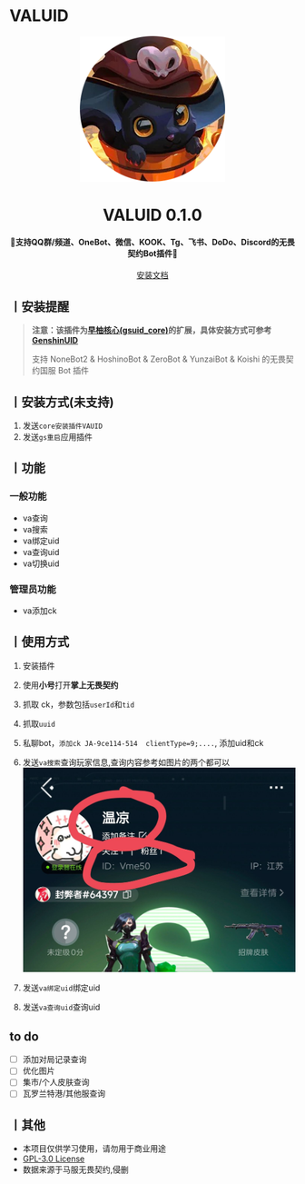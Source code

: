 
<!-- markdownlint-disable MD033 -->
# VALUID

<p align="center">
  <a href="https://github.com/Agnes4m/VALUID"><img src="./img/logo.png" width="256" height="256" alt="VALUID"></a>
</p>
<h1 align = "center">VALUID 0.1.0</h1>
<h4 align = "center">🚧支持QQ群/频道、OneBot、微信、KOOK、Tg、飞书、DoDo、Discord的无畏契约Bot插件🚧</h4>
<div align = "center">
        <a href="http://docs.gsuid.gbots.work/#/" target="_blank">安装文档</a>
</div>

## 丨安装提醒

> **注意：该插件为[早柚核心(gsuid_core)](https://github.com/Genshin-bots/gsuid_core)的扩展，具体安装方式可参考[GenshinUID](https://github.com/KimigaiiWuyi/GenshinUID)**
>
> 支持 NoneBot2 & HoshinoBot & ZeroBot & YunzaiBot & Koishi 的无畏契约国服 Bot 插件

## 丨安装方式(未支持)

1. 发送`core安装插件VAUID`
2. 发送`gs重启`应用插件

## 丨功能

### 一般功能

- va查询
- va搜索
- va绑定uid
- va查询uid
- va切换uid

### 管理员功能

- va添加ck

## 丨使用方式

1. 安装插件
2. 使用**小号**打开**掌上无畏契约**
3. 抓取 ck，参数包括`userId`和`tid`
4. 抓取`uuid`
5. 私聊bot，`添加ck JA-9ce114-514  clientType=9;....`, 添加uid和ck
6. 发送`va搜索`查询玩家信息,查询内容参考如图片的两个都可以
![img](./img/test1.jpg)

7. 发送`va绑定uid`绑定uid
8. 发送`va查询uid`查询uid

## to do

- [ ] 添加对局记录查询
- [ ] 优化图片
- [ ] 集市/个人皮肤查询
- [ ] 瓦罗兰特港/其他服查询

## 丨其他

- 本项目仅供学习使用，请勿用于商业用途
- [GPL-3.0 License](https://github.com/Agnes4m/VAUID/blob/master/LICENSE)
- 数据来源于马服无畏契约,侵删
